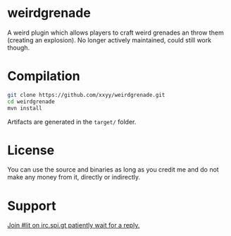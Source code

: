 weirdgrenade
============

A weird plugin which allows players to craft weird grenades an throw them (creating an explosion). No longer actively maintained, could still work though. 

Compilation
===========
````bash
git clone https://github.com/xxyy/weirdgrenade.git
cd weirdgrenade
mvn install
````

Artifacts are generated in the `target/` folder.

License
=======
You can use the source and binaries as long as you credit me and do not make any money from it, directly or indirectly. 

Support
=======
[Join #lit on irc.spi.gt patiently wait for a reply.](http:/irc.spi.gt/iris/?channels=lit)
